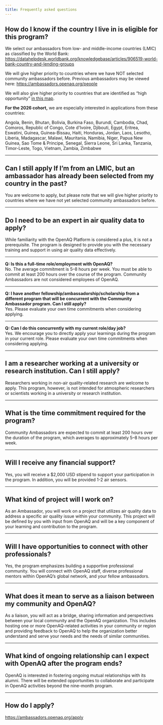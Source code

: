 ```yaml
---
title: Frequently asked questions
---
```

## How do I know if the country I live in is eligible for this program?

We select our ambassadors from low- and middle-income countries (LMIC) as classified by the World Bank: <a rel="noopener noreferrer" target="_blank" href="https://datahelpdesk.worldbank.org/knowledgebase/articles/906519-world-bank-country-and-lending-groups">https://datahelpdesk.worldbank.org/knowledgebase/articles/906519-world-bank-country-and-lending-groups</a>

We will give higher priority to countries where we have NOT selected community ambassadors before. Previous ambassadors may be viewed here: <a rel="noopener noreferrer" target="_blank" href="/people/">https://ambassadors.openaq.org/people</a>

We will also give higher priority to countries that are identified as “high opportunity” <a rel="noopener noreferrer" target="_blank" href="https://aqfund.epic.uchicago.edu/opportunity-map/">in this map</a>.

**For the 2026 cohort,** we are especially interested in applications from these countries:

Angola, Benin, Bhutan, Bolivia, Burkina Faso, Burundi, Cambodia, Chad, Comoros, Republic of Congo, Cote d'Ivoire, Djibouti, Egypt, Eritrea, Eswatini, Guinea, Guinea-Bissau, Haiti, Honduras, Jordan, Laos, Lesotho, Liberia, Madagascar, Malawi, Mauritania, Namibia, Niger, Papua New Guinea, Sao Tome & Principe, Senegal, Sierra Leone, Sri Lanka, Tanzania, Timor-Leste, Togo, Vietnam, Zambia, Zimbabwe

- - -

## Can I still apply If I’m from an LMIC, but an ambassador has already been selected from my country in the past?

You are welcome to apply, but please note that we will give higher priority to countries where we have not yet selected community ambassadors before.

- - -

## Do I need to be an expert in air quality data to apply?

While familiarity with the OpenAQ Platform is considered a plus, it is not a prerequisite. The program is designed to provide you with the necessary training and support in using air quality data effectively.

- - -

**Q: Is this a full-time role/employment with OpenAQ?**\
No. The average commitment is 5–8 hours per week. You must be able to commit at least 200 hours over the course of the program. Community Ambassadors are not considered employees of OpenAQ.

- - -

**Q: I have another fellowship/ambassadorship/scholarship from a different program that will be concurrent with the Community Ambassador program. Can I still apply?**\
Yes. Please evaluate your own time commitments when considering applying.

- - -

**Q: Can I do this concurrently with my current role/day job?**\
Yes. We encourage you to directly apply your learnings during the program in your current role. Please evaluate your own time commitments when considering applying.

- - -

## I am a researcher working at a university or research institution. Can I still apply?

Researchers working in non-air quality-related research are welcome to apply. This program, however, is not intended for atmospheric researchers or scientists working in a university or research institution.

- - -

## What is the time commitment required for the program?

Community Ambassadors are expected to commit at least 200 hours over the duration of the program, which averages to approximately 5–8 hours per week.

- - -

## Will I receive any financial support?

Yes, you will receive a $2,000 USD stipend to support your participation in the program. In addition, you will be provided 1-2 air sensors.

- - -

## What kind of project will I work on?

As an Ambassador, you will work on a project that utilizes air quality data to address a specific air quality issue within your community. This project will be defined by you with input from OpenAQ and will be a key component of your learning and contribution to the program.

- - -

## Will I have opportunities to connect with other professionals?

Yes, the program emphasizes building a supportive professional community. You will connect with OpenAQ staff, diverse professional mentors within OpenAQ’s global network, and your fellow ambassadors.

- - -

## What does it mean to serve as a liaison between my community and OpenAQ?

As a liaison, you will act as a bridge, sharing information and perspectives between your local community and the OpenAQ organization. This includes hosting one or more OpenAQ-related activities in your community or region and providing feedback to OpenAQ to help the organization better understand and serve your needs and the needs of similar communities.

- - -

## What kind of ongoing relationship can I expect with OpenAQ after the program ends?

OpenAQ is interested in fostering ongoing mutual relationships with its alumni. There will be extended opportunities to collaborate and participate in OpenAQ activities beyond the nine-month program.

- - -

## How do I apply?

<https://ambassadors.openaq.org/apply>

